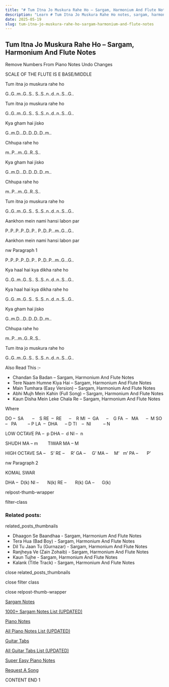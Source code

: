 ```yaml
---
title: "# Tum Itna Jo Muskura Rahe Ho – Sargam, Harmonium And Flute Notes"
description: "Learn # Tum Itna Jo Muskura Rahe Ho notes, sargam, harmonium notations and flute notes. Easy step-by-step tutorial for beginners."
date: 2025-05-19
slug: tum-itna-jo-muskura-rahe-ho-sargam-harmonium-and-flute-notes
---
```


## Tum Itna Jo Muskura Rahe Ho – Sargam, Harmonium And Flute Notes

Remove Numbers From Piano Notes
Undo Changes

SCALE OF THE FLUTE IS E BASE/MIDDLE

Tum itna jo muskura rahe ho

G..G..m..G..S.. S..S..n..d..n..S…G..

Tum itna jo muskura rahe ho

G..G..m..G..S.. S..S..n..d..n..S…G..

Kya gham hai jisko

G..m.D…D..D..D..D..m..

Chhupa rahe ho

m..P…m..G..R..S..

Kya gham hai jisko

G..m.D…D..D..D..D..m..

Chhupa rahe ho

m..P…m..G..R..S..

Tum itna jo muskura rahe ho

G..G..m..G..S.. S..S..n..d..n..S…G..

Aankhon mein nami hansi labon par

P..P..P..P..D..P.. P..D..P…m..G…G..

Aankhon mein nami hansi labon par

nw Paragraph 1

P..P..P..P..D..P.. P..D..P…m..G…G..

Kya haal hai kya dikha rahe ho

G..G..m..G..S.. S..S..n..d..n..S…G..

Kya haal hai kya dikha rahe ho

G..G..m..G..S.. S..S..n..d..n..S…G..

Kya gham hai jisko

G..m.D…D..D..D..D..m..

Chhupa rahe ho

m..P…m..G..R..S..

Tum itna jo muskura rahe ho

G..G..m..G..S.. S..S..n..d..n..S…G..

Also Read This :-

* Chandan Sa Badan – Sargam, Harmonium And Flute Notes
* Tere Naam Humne Kiya Hai – Sargam, Harmonium And Flute Notes
* Main Tumhara (Easy Version) – Sargam, Harmonium And Flute Notes
* Abhi Mujh Mein Kahin (Full Song) – Sargam, Harmonium And Flute Notes
* Kaun Disha Mein Leke Chala Re – Sargam, Harmonium And Flute Notes

Where

DO –  SA       –    S
RE  –  RE      –    R
MI  –  GA      –    G
FA  –   MA      –  M
SO  –   PA         – P
LA  –  DHA      – D
TI    –  NI          – N

LOW OCTAVE
PA –  p
DHA –  d
NI –  n

SHUDH MA – m        TIWAR MA – M

HIGH OCTAVE
SA –    S’
RE –     R’
GA –     G’
MA –     M’   m’
PA –       P’

nw Paragraph 2

KOMAL SWAR

DHA –  D(k)
NI –       N(k)
RE –       R(k)
GA –      G(k)

relpost-thumb-wrapper

filter-class

### Related posts:

related_posts_thumbnails

* Dhaagon Se Baandhaa - Sargam, Harmonium And Flute Notes
* Tera Hua (Bad Boy) - Sargam, Harmonium And Flute Notes
* Dil Tu Jaan Tu (Gurnazar) - Sargam, Harmonium And Flute Notes
* Ranjheya Ve (Zain Zohaib) - Sargam, Harmonium And Flute Notes
* Kaun Tujhe - Sargam, Harmonium And Flute Notes
* Kalank (Title Track) - Sargam, Harmonium And Flute Notes

close related_posts_thumbnails

close filter class

close relpost-thumb-wrapper

[Sargam Notes](/sargam-notes.html)

[1000+ Sargam Notes List (UPDATED)](/all-songs-list-sargam-notes.html)

[Piano Notes](/piano-notes.html)

[All Piano Notes List (UPDATED)](/all-songs-list-piano-notes.html)

[Guitar Tabs](/guitar-tabs.html)

[All Guitar Tabs List (UPDATED)](/all-songs-list-guitar-tabs.html)

[Super Easy Piano Notes](https://studywall.in/)

[Request A Song](/request-a-song.html)

CONTENT END 1

